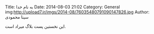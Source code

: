 Title: به نام خدا
Date: 2014-08-03 21:02
Category: General
img:http://upload7.ir/imgs/2014-08/76035480791090147826.jpg
Author: سینا محمودی

این نخستین پست بلاگ میراد است.